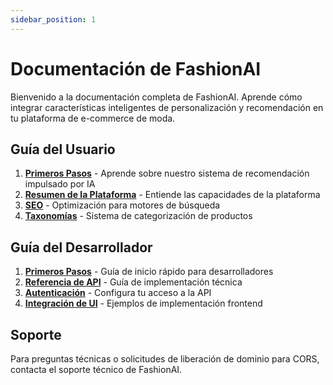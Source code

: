 ```yaml
---
sidebar_position: 1
---
```


# Documentación de FashionAI

Bienvenido a la documentación completa de FashionAI. Aprende cómo integrar características inteligentes de personalización y recomendación en tu plataforma de e-commerce de moda.

## Guía del Usuario

1. **[Primeros Pasos](./user-guide/getting-started)** - Aprende sobre nuestro sistema de recomendación impulsado por IA
2. **[Resumen de la Plataforma](./user-guide/platform-overview)** - Entiende las capacidades de la plataforma
3. **[SEO](./user-guide/seo)** - Optimización para motores de búsqueda
4. **[Taxonomías](./user-guide/taxonomies)** - Sistema de categorización de productos

## Guía del Desarrollador

1. **[Primeros Pasos](./developer-guide/getting-started)** - Guía de inicio rápido para desarrolladores
2. **[Referencia de API](./developer-guide/api-endpoints)** - Guía de implementación técnica
3. **[Autenticación](./developer-guide/authentication)** - Configura tu acceso a la API
4. **[Integración de UI](./developer-guide/ui-integration)** - Ejemplos de implementación frontend

## Soporte

Para preguntas técnicas o solicitudes de liberación de dominio para CORS, contacta el soporte técnico de FashionAI.